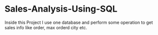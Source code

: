# Sales-Analysis-Using-SQL
Inside this Project I use one database and perform some operation to get sales info like order, max orderd city etc.
